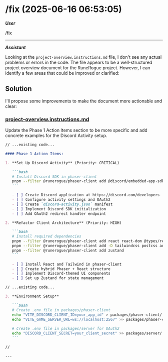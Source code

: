 <!-- Generated by SpecStory -->

# /fix  (2025-06-16 06:53:05)

_**User**_

/fix 

---

_**Assistant**_

Looking at the `project-overview.instructions.md` file, I don't see any actual problems or errors in the code. The file appears to be a well-structured project overview document for the RuneRogue project. However, I can identify a few areas that could be improved or clarified:

## Solution

I'll propose some improvements to make the document more actionable and clear:

### [project-overview.instructions.md](file:///c%3A/Users/aggis/GitHub/runerogue/.github/instructions/project-overview.instructions.md)

Update the Phase 1 Action Items section to be more specific and add concrete examples for the Discord Activity setup.

````markdown
// ...existing code...

#### Phase 1 Action Items:

1. **Set Up Discord Activity** (Priority: CRITICAL)

   ```bash
   # Install Discord SDK in phaser-client
   pnpm --filter @runerogue/phaser-client add @discord/embedded-app-sdk
   ```

   - [ ] Create Discord application at https://discord.com/developers
   - [ ] Configure activity settings and OAuth2
   - [ ] Create `discord-activity.json` manifest
   - [ ] Implement Discord SDK initialization
   - [ ] Add OAuth2 redirect handler endpoint

2. **Refactor Client Architecture** (Priority: HIGH)

   ```bash
   # Install required dependencies
   pnpm --filter @runerogue/phaser-client add react react-dom @types/react @types/react-dom
   pnpm --filter @runerogue/phaser-client add -D tailwindcss postcss autoprefixer @vitejs/plugin-react
   pnpm --filter @runerogue/phaser-client add zustand
   ```

   - [ ] Install React and Tailwind in phaser-client
   - [ ] Create hybrid Phaser + React structure
   - [ ] Implement Discord-themed UI components
   - [ ] Set up Zustand for state management

// ...existing code...

3. **Environment Setup**

   ```bash
   # Create .env file in packages/phaser-client
   echo "VITE_DISCORD_CLIENT_ID=your_app_id" > packages/phaser-client/.env
   echo "VITE_GAME_SERVER_URL=ws://localhost:2567" >> packages/phaser-client/.env
   
   # Create .env file in packages/server for OAuth2
   echo "DISCORD_CLIENT_SECRET=your_client_secret" >> packages/server/.env
   ```

//

---


